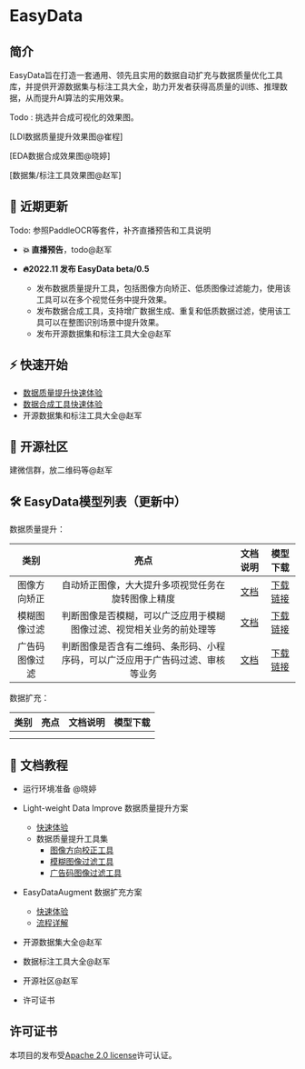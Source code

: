 # EasyData



## 简介

EasyData旨在打造一套通用、领先且实用的数据自动扩充与数据质量优化工具库，并提供开源数据集与标注工具大全，助力开发者获得高质量的训练、推理数据，从而提升AI算法的实用效果。

Todo : 挑选并合成可视化的效果图。

[LDI数据质量提升效果图@崔程]

[EDA数据合成效果图@晓婷]

[数据集/标注工具效果图@赵军]

## 📣 近期更新

Todo: 参照PaddleOCR等套件，补齐直播预告和工具说明

- **💥 直播预告**，todo@赵军 

- **🔥2022.11 发布 EasyData beta/0.5**
  - 发布数据质量提升工具，包括图像方向矫正、低质图像过滤能力，使用该工具可以在多个视觉任务中提升效果。
  - 发布数据合成工具，支持增广数据生成、重复和低质数据过滤，使用该工具可以在整图识别场景中提升效果。
  - 发布开源数据集和标注工具大全@赵军



## ⚡ 快速开始

- [数据质量提升快速体验](docs/zh_CN/PP-LDI/quick_start.md)
- [数据合成工具快速体验](docs/zh_CN/ppaug/quick_start.md)
- 开源数据集和标注工具大全@赵军

## 👫 开源社区

建微信群，放二维码等@赵军

## 🛠️ EasyData模型列表（更新中）


数据质量提升：

| 类别 | 亮点 | 文档说明 | 模型下载 |
| :--: | :--: | :------: | :------: |
|图像方向矫正|自动矫正图像，大大提升多项视觉任务在旋转图像上精度|[文档](docs/zh_CN/PP-LDI/image_orientation_correction.md)|[下载链接](https://paddleclas.bj.bcebos.com/models/PULC/inference/image_orientation_infer.tar)|
|模糊图像过滤|判断图像是否模糊，可以广泛应用于模糊图像过滤、视觉相关业务的前处理等|[文档](docs/zh_CN/PP-LDI/blured_quality_image_filtering.md)|[下载链接](https://paddleclas.bj.bcebos.com/models/PULC/inference/clarity_assessment_infer.tar)|
|广告码图像过滤|判断图像是否含有二维码、条形码、小程序码，可以广泛应用于广告码过滤、审核等业务|[文档](docs/zh_CN/PP-LDI/code_image_filtering.md)|[下载链接](https://paddleclas.bj.bcebos.com/models/PULC/inference/code_exists_infer.tar)|

数据扩充：

| 类别 | 亮点 | 文档说明 | 模型下载 |
| :--: | :--: | :------: | :------: |
|      |      |          |          |
|      |      |          |          |




## 📖 文档教程

- 运行环境准备 @晓婷
- Light-weight Data Improve 数据质量提升方案
  - [快速体验](docs/zh_CN/PP-LDI/quick_start.md)
  - 数据质量提升工具集
    - [图像方向校正工具](docs/zh_CN/PP-LDI/image_orientation_correction.md)
    - [模糊图像过滤工具](docs/zh_CN/PP-LDI/blured_quality_image_filtering.md)
    - [广告码图像过滤工具](docs/zh_CN/PP-LDI/code_image_filtering.md)
- EasyDataAugment 数据扩充方案
  - [快速体验](docs/zh_CN/ppaug/quick_start.md)
  - [流程详解](docs/zh_CN/ppaug/EasyDataAug.md)
- 开源数据集大全@赵军
- 数据标注工具大全@赵军

- 开源社区@赵军
- 许可证书



## 许可证书
本项目的发布受<a href="https://github.com/PaddlePaddle/PaddleOCR/blob/master/LICENSE">Apache 2.0 license</a>许可认证。
